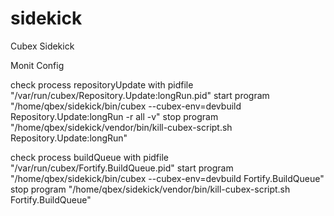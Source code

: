 sidekick
========

Cubex Sidekick


Monit Config

check process repositoryUpdate
  with pidfile "/var/run/cubex/Repository.Update:longRun.pid"
    start program "/home/qbex/sidekick/bin/cubex --cubex-env=devbuild Repository.Update:longRun -r all -v"
    stop program "/home/qbex/sidekick/vendor/bin/kill-cubex-script.sh Repository.Update:longRun"

check process buildQueue
  with pidfile "/var/run/cubex/Fortify.BuildQueue.pid"
    start program "/home/qbex/sidekick/bin/cubex --cubex-env=devbuild Fortify.BuildQueue"
    stop program "/home/qbex/sidekick/vendor/bin/kill-cubex-script.sh Fortify.BuildQueue"
